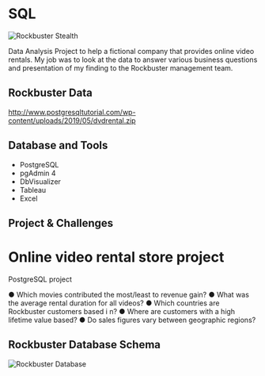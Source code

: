 # SQL

![Rockbuster Stealth](https://github.com/Rampapam/SQL/assets/60465303/80adae3f-a7a1-4c9f-b062-adf7efde2542)

Data Analysis Project to help a fictional company that provides online video rentals. My job was to look at the data to answer various business questions and presentation of my finding to the Rockbuster management team. 


## Rockbuster Data
http://www.postgresqltutorial.com/wp-content/uploads/2019/05/dvdrental.zip


## Database and Tools

- PostgreSQL
- pgAdmin 4 
- DbVisualizer 
- Tableau
- Excel

  
## Project & Challenges
# Online video rental store project
PostgreSQL project

● Which movies contributed the most/least to revenue gain?
● What was the average rental duration for all videos?
● Which countries are Rockbuster customers based i n?
● Where are customers with a high lifetime value based?
● Do sales figures vary between geographic regions?

## Rockbuster Database Schema
![Rockbuster Database](https://github.com/Rampapam/SQL/assets/60465303/256ab72b-8dd1-417a-a995-751bbecc0570)


  
